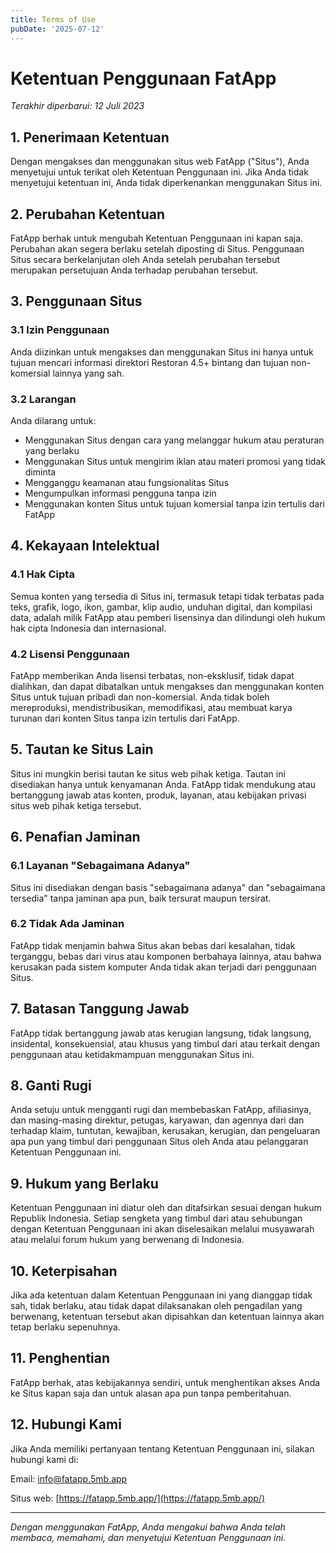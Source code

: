 ```yaml
---
title: Terms of Use
pubDate: '2025-07-12'
---
```


# Ketentuan Penggunaan FatApp

*Terakhir diperbarui: 12 Juli 2023*

## 1. Penerimaan Ketentuan

Dengan mengakses dan menggunakan situs web FatApp ("Situs"), Anda menyetujui untuk terikat oleh Ketentuan Penggunaan ini. Jika Anda tidak menyetujui ketentuan ini, Anda tidak diperkenankan menggunakan Situs ini.

## 2. Perubahan Ketentuan

FatApp berhak untuk mengubah Ketentuan Penggunaan ini kapan saja. Perubahan akan segera berlaku setelah diposting di Situs. Penggunaan Situs secara berkelanjutan oleh Anda setelah perubahan tersebut merupakan persetujuan Anda terhadap perubahan tersebut.

## 3. Penggunaan Situs

### 3.1 Izin Penggunaan
Anda diizinkan untuk mengakses dan menggunakan Situs ini hanya untuk tujuan mencari informasi direktori Restoran 4.5+ bintang dan tujuan non-komersial lainnya yang sah.

### 3.2 Larangan
Anda dilarang untuk:
- Menggunakan Situs dengan cara yang melanggar hukum atau peraturan yang berlaku
- Menggunakan Situs untuk mengirim iklan atau materi promosi yang tidak diminta
- Mengganggu keamanan atau fungsionalitas Situs
- Mengumpulkan informasi pengguna tanpa izin
- Menggunakan konten Situs untuk tujuan komersial tanpa izin tertulis dari FatApp

## 4. Kekayaan Intelektual

### 4.1 Hak Cipta
Semua konten yang tersedia di Situs ini, termasuk tetapi tidak terbatas pada teks, grafik, logo, ikon, gambar, klip audio, unduhan digital, dan kompilasi data, adalah milik FatApp atau pemberi lisensinya dan dilindungi oleh hukum hak cipta Indonesia dan internasional.

### 4.2 Lisensi Penggunaan
FatApp memberikan Anda lisensi terbatas, non-eksklusif, tidak dapat dialihkan, dan dapat dibatalkan untuk mengakses dan menggunakan konten Situs untuk tujuan pribadi dan non-komersial. Anda tidak boleh mereproduksi, mendistribusikan, memodifikasi, atau membuat karya turunan dari konten Situs tanpa izin tertulis dari FatApp.

## 5. Tautan ke Situs Lain

Situs ini mungkin berisi tautan ke situs web pihak ketiga. Tautan ini disediakan hanya untuk kenyamanan Anda. FatApp tidak mendukung atau bertanggung jawab atas konten, produk, layanan, atau kebijakan privasi situs web pihak ketiga tersebut.

## 6. Penafian Jaminan

### 6.1 Layanan "Sebagaimana Adanya"
Situs ini disediakan dengan basis "sebagaimana adanya" dan "sebagaimana tersedia" tanpa jaminan apa pun, baik tersurat maupun tersirat.

### 6.2 Tidak Ada Jaminan
FatApp tidak menjamin bahwa Situs akan bebas dari kesalahan, tidak terganggu, bebas dari virus atau komponen berbahaya lainnya, atau bahwa kerusakan pada sistem komputer Anda tidak akan terjadi dari penggunaan Situs.

## 7. Batasan Tanggung Jawab

FatApp tidak bertanggung jawab atas kerugian langsung, tidak langsung, insidental, konsekuensial, atau khusus yang timbul dari atau terkait dengan penggunaan atau ketidakmampuan menggunakan Situs ini.

## 8. Ganti Rugi

Anda setuju untuk mengganti rugi dan membebaskan FatApp, afiliasinya, dan masing-masing direktur, petugas, karyawan, dan agennya dari dan terhadap klaim, tuntutan, kewajiban, kerusakan, kerugian, dan pengeluaran apa pun yang timbul dari penggunaan Situs oleh Anda atau pelanggaran Ketentuan Penggunaan ini.

## 9. Hukum yang Berlaku

Ketentuan Penggunaan ini diatur oleh dan ditafsirkan sesuai dengan hukum Republik Indonesia. Setiap sengketa yang timbul dari atau sehubungan dengan Ketentuan Penggunaan ini akan diselesaikan melalui musyawarah atau melalui forum hukum yang berwenang di Indonesia.

## 10. Keterpisahan

Jika ada ketentuan dalam Ketentuan Penggunaan ini yang dianggap tidak sah, tidak berlaku, atau tidak dapat dilaksanakan oleh pengadilan yang berwenang, ketentuan tersebut akan dipisahkan dan ketentuan lainnya akan tetap berlaku sepenuhnya.

## 11. Penghentian

FatApp berhak, atas kebijakannya sendiri, untuk menghentikan akses Anda ke Situs kapan saja dan untuk alasan apa pun tanpa pemberitahuan.

## 12. Hubungi Kami

Jika Anda memiliki pertanyaan tentang Ketentuan Penggunaan ini, silakan hubungi kami di:

Email: [info@fatapp.5mb.app](mailto:info@fatapp.5mb.app)

Situs web: [https://fatapp.5mb.app/](https://fatapp.5mb.app/)

---

*Dengan menggunakan FatApp, Anda mengakui bahwa Anda telah membaca, memahami, dan menyetujui Ketentuan Penggunaan ini.*
